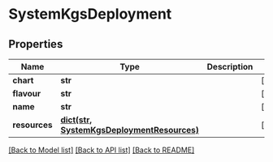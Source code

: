 # SystemKgsDeployment

## Properties
Name | Type | Description | Notes
------------ | ------------- | ------------- | -------------
**chart** | **str** |  | [optional] 
**flavour** | **str** |  | [optional] 
**name** | **str** |  | [optional] 
**resources** | [**dict(str, SystemKgsDeploymentResources)**](SystemKgsDeploymentResources.md) |  | [optional] 

[[Back to Model list]](../README.md#documentation-for-models) [[Back to API list]](../README.md#documentation-for-api-endpoints) [[Back to README]](../README.md)


